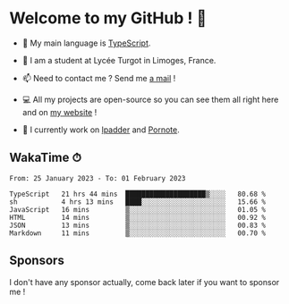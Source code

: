 # Welcome to my GitHub ! 🌃

- 🔭 My main language is [TypeScript](https://www.typescriptlang.org/).

- 🌱 I am a student at Lycée Turgot in Limoges, France.

- 📫 Need to contact me ? Send me <a href="mailto:mikkel@milescode.dev">a mail</a> !

- 💻 All my projects are open-source so you can see them all right here and on <a href="https://www.vexcited.ml">my website</a> !

- 👀 I currently work on [lpadder](https://github.com/Vexcited/lpadder) and [Pornote](https://github.com/Vexcited/Pornote).

## WakaTime ⏱

<!--START_SECTION:waka-->

```text
From: 25 January 2023 - To: 01 February 2023

TypeScript   21 hrs 44 mins  ████████████████████▒░░░░   80.68 %
sh           4 hrs 13 mins   ████░░░░░░░░░░░░░░░░░░░░░   15.66 %
JavaScript   16 mins         ▒░░░░░░░░░░░░░░░░░░░░░░░░   01.05 %
HTML         14 mins         ▒░░░░░░░░░░░░░░░░░░░░░░░░   00.92 %
JSON         13 mins         ▒░░░░░░░░░░░░░░░░░░░░░░░░   00.83 %
Markdown     11 mins         ▒░░░░░░░░░░░░░░░░░░░░░░░░   00.70 %
```

<!--END_SECTION:waka-->

## Sponsors

I don't have any sponsor actually, come back later if you want to sponsor me !
